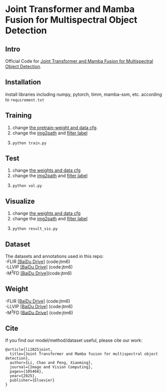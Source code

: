 # Joint Transformer and Mamba Fusion for Multispectral Object Detection
## Intro
Official Code for [Joint Transformer and Mamba Fusion for Multispectral Object Detection](https://papers.ssrn.com/sol3/Delivery.cfm?abstractid=4932620).
## Installation
Install libraries including numpy, pytorch, timm, mamba-ssm, etc. according to `requirement.txt`

## Training
1. change [the pretrain-weight and data cfg](https://github.com/LiC2023/exp2/blob/ea71983afb9c5d097d8635df04ec6c43d6768419/train.py#L861).
2. change the [img2path](https://github.com/LiC2023/exp2/blob/ea71983afb9c5d097d8635df04ec6c43d6768419/utils/dataloaders.py#L425) and [filter label](https://github.com/LiC2023/exp2/blob/7b308d3739b58da3056491fafd6d8384438ba533/utils/dataloaders.py#L1484)
3. ```
   python train.py
   ```
   
## Test
1. change [the weights and data cfg](https://github.com/LiC2023/exp2/blob/0783358bd46486107450bcff59141cf9a337c4ee/val.py#L339)
2. change the [img2path](https://github.com/LiC2023/exp2/blob/ea71983afb9c5d097d8635df04ec6c43d6768419/utils/dataloaders.py#L425) and [filter label](https://github.com/LiC2023/exp2/blob/7a8c6f8de4735c263b9e690023ae60d203d7acdb/utils/dataloaders.py#L1506)
3. ```
   python val.py
   ```
   
## Visualize 
1. change [the weights and data cfg](https://github.com/LiC2023/exp2/blob/3cdd6aaf9aab58d47802eaabb94ff9ece409d462/result_vis.py#L16)
2. change the [img2path](https://github.com/LiC2023/exp2/blob/ea71983afb9c5d097d8635df04ec6c43d6768419/utils/dataloaders.py#L425) and [filter label](https://github.com/LiC2023/exp2/blob/7a8c6f8de4735c263b9e690023ae60d203d7acdb/utils/dataloaders.py#L1506)
3. ```
   python result_vis.py
   ```

## Dataset
The datasets and annotations used in this repo:   
-FLIR [[BaiDu Drive]](https://pan.baidu.com/s/1UGc_UgHM7fiKRiZGew_GIw) (code:jtm6)    
-LLVIP [[BaiDu Drive]](https://pan.baidu.com/s/1tFTxGCq40r-34Vhzhc5Njg) (code:jtm6)     
-M<sup>3</sup>FD [[BaiDu Drive]](https://pan.baidu.com/s/1EDdwiANvKgvTXGB3X-z8bw)(code:jtm6)    

## Weight
-FLIR [[BaiDu Drive]](https://pan.baidu.com/s/1JSndBVsRphFcdM21BK0nHg) (code:jtm6)    
-LLVIP [[BaiDu Drive]](https://pan.baidu.com/s/1-OsdF8x7ZL3TFVfkn-6EwA) (code:jtm6)    
-M<sup>3</sup>FD [[BaiDu Drive]](https://pan.baidu.com/s/1PHmRPWtQmxYSwEc_K90D7g) (code:jtm6)    

## Cite
If you find our model/method/dataset useful, please cite our work:
```
@article{li2025joint,
  title={Joint Transformer and Mamba fusion for multispectral object detection},
  author={Li, Chao and Peng, Xiaoming},
  journal={Image and Vision Computing},
  pages={105468},
  year={2025},
  publisher={Elsevier}
}
```
   
